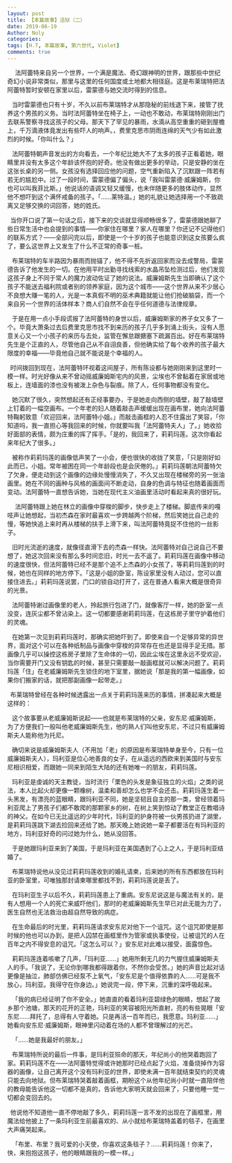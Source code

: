 ```yaml
---
layout: post
title: 【本篇故事】活狱（二）
date: 2019-06-19
Author: Noly
categories: 
tags: [H.T, 本篇故事, 第六世代, Violet]
comments: true
---
```






&ensp;&ensp;  法阿蕾特来自另一个世界，一个满是魔法、奇幻跟神明的世界，跟那些中世纪奇幻小说非常类似，那里与这里的任何国度或土地都大相径庭。这是布莱瑞特把法阿蕾特暂时安顿在家里以后，雷蒙德与她交流时得到的信息。

&ensp;  当时雷蒙德也只有十岁，不久以前布莱瑞特才从那隐秘的前线退下来，接管了抚养这个男孩的义务。当时法阿蕾特坐在椅子上，一动也不敢动，布莱瑞特刚刚出门去联系警察寻找这孩子的父母。那天下了罕见的暴雨，水滴从高空重重的砸到屋檐上，千万滴液体竟发出有些吓人的响声。，费里克思市阴雨连绵的天气少有如此激烈的时候。「你叫什么？」

 

&ensp;  法阿蕾特朝声音发出的方向看去，一个年纪比她大不了太多的孩子正看着她，眼睛里并没有太多这个年龄该怀抱的好奇。他没有做出更多的举动，只是安静的坐在这张长桌的另一侧。女孩没有选择回应他的问题，空气重新陷入了沉默跟一阵若有若无的尴尬中。过了一段时间，雷蒙德偏了偏头，说「我叫雷蒙德·威廉姆斯，你也可以叫我菲比斯。」他说话的语调又轻又缓慢，也未伴随更多的肢体动作，显然他不想吓到这个满怀戒备的孩子。「……莱特温。」她的礼貌让她选择用一个不致疏离又足够交换的词回答，她的姓氏。

 

&ensp;当你开口说了第一句话之后，接下来的交谈就显得顺畅很多了，雷蒙德跟她聊了些日常生活中也会提到的事情——你家住在哪里？家人在哪里？你还记不记得他们的联系方式？——全部问完以后，即使是一个十岁的孩子也能意识到这女孩要么疯了，要么这世界上又发生了什么不正常的奇事一桩。

 

 &ensp; 布莱瑞特的车半路因为暴雨而抛锚了，他不得不先折返回家而没去成警局，雷蒙德告诉了他发生的一切。在他用平时出勤寻找线索的水晶吊坠检测过后，他们发现这孩子身上不同于常人的魔力波动佐证了她的说法。威廉姆斯先生当即确认了这个孩子不能送去福利院或者别的领养家庭，因为这个城市——这个世界从来不少居心不良想大赚一笔的人，光是一本真假不明的巫术典籍就能让他们抢破脑袋，而一个来自另一个世界的活体样本？商人们自然不会在乎任何道德与法律规章。

 

&ensp;  于是在用一点小手段谎报了法阿蕾特的身世以后，威廉姆斯家的养子女又多了一个。毕竟大萧条过去后费里克思市找不到来历的孩子几乎多到涌上街头，没有人愿意关心又一个小孩子的来历与去处，监管在懈怠跟搪塞下疏漏百出。好在布莱瑞特先生是个正直的人，尽管他自己从不自诩良善，但他确实给了每个收养的孩子最大限度的幸福——毕竟他自己就不能说是个幸福的人。

 

  &ensp;时间拨回到现在，法阿蕾特环视着这间屋子，所有陈设都与她刚刚来到这里时一模一样。时光好像从来不曾动摇威廉姆斯宅内的风景，尘埃也不曾黏着在家居或地板上，连墙面的漆也没有被泼上杂色与裂痕。除了人，任何事物都没有变化。

 

 &ensp; 她沉默了很久，突然想起还有正经事要办，于是她走向西侧的墙壁，敲了敲墙壁上钉着的一幅空画布。一个年老的妇人随着敲击声缓缓出现在画布里，她向法阿蕾特鞠躬致意「欢迎回来，法阿蕾特小姐。」而敲击画框的人忍不住露出了笑容，「你知道吗，我一直担心等我回来的时候，你就要叫我「法阿蕾特夫人」了。」她收拾好面部的表情，颇为庄重的挥了挥手。「是的，我回来了，莉莉玛莲。这次你看起来年纪大了很多。」

 

 &ensp; 被称作莉莉玛莲的画像低声笑了一小会，便也很快的收拢了笑意，「只是刚好如此而已，小姐。常年被困在同一个年龄段也是会厌倦的。」莉莉玛莲朝法阿蕾特欠了欠身，便走动到这个画像的边缘处慢慢消失了，不久又出现在楼梯旁的另一张油画里。她在不同的画种与风格的画面间不断走动，自身的色调与特征也随着画面而变动。法阿蕾特一直想告诉她，当她在现代主义油画里活动时看起来真的很好玩。

 

&ensp;  &ensp;法阿蕾特跟上她在林立的画像中穿梭的脚步，快步走上了楼梯。脚底传来的嘎吱声让她想起，当初杰森在家时最喜欢一步跨越两个阶梯，然后笑她比自己走的慢，等她快追上来时再从楼梯的扶手上滑下来，叫法阿蕾特竟捉不住他的一丝影子。

 

&ensp;  旧时光流逝的速度，就像径直滑下去的杰森一样快。法阿蕾特对自己说自己不要想了，她这次回来没有那么多时间恋旧，时光一去不返了。莉莉玛莲在画像中移动的速度很快，但法阿蕾特已经不是那个追不上杰森的小女孩了，等莉莉玛莲到的时候，她也在同样的地方停下。「这是小姐的卧室，陈设家里没有人动过，您可以直接住进去。」莉莉玛莲说罢，门口的锁自动打开了，这在普通人看来大概是很奇异的光景。

 

&ensp;  法阿蕾特谢过画像里的老人，拎起旅行包进了门，就像客厅一样，她的卧室一点没变，连灰尘都不曾沾染上。这一切都要感谢莉莉玛莲，在这栋房子里守护着他们的灵魂。

 

 &ensp; 在她第一次见到莉莉玛莲时，那确实把她吓到了。即使来自一个足够异常的异世界，面对这个可以在各种纸制品与画像中穿梭的异常存在也还是显得手足无措。那画像几乎可以操控这栋房子里除了生命体的一切，因此尘埃在这里永远不受欢迎，当你需要开门又没有钥匙的时候，甚至只需要敲一敲画框就可以解决问题了。莉莉玛莲「住」在老威廉姆斯先生锁住的地下室里，据她说「那是我的第一幅画像，如果你们搬家的话，就把那副画像一起带走。」

 

  &ensp;布莱瑞特曾经在各种时候透露出一点关于莉莉玛莲来历的事情，拼凑起来大概是这样的：

  

 &ensp; 这个故事要从老威廉姆斯说起——也就是布莱瑞特的父亲，安东尼·威廉姆斯，为了方便我们一般叫他老威廉姆斯先生，他的熟人们叫他安东尼，不过只有威廉姆斯夫人能称他为托尼。

 

 &ensp; 确切来说是威廉姆斯夫人（不用加「老」的原因是布莱瑞特单身至今，只有一位威廉姆斯夫人），玛利亚是位心地善良的女子，在从遥远的西欧来到美国时与安东尼相识相爱，而跟她一同来到陌生大陆的还有她唯一的朋友，莉莉玛莲。

 

&ensp;  玛利亚是虔诚的天主教徒，当时流行「栗色的头发是象征独立的火焰」之类的说法，本人比起火却更像一颗橡树，温柔和善却怎么也学不会还击。莉莉玛莲生着一头黑发，有漂亮的蓝眼睛，跟玛利亚不同，她是坚韧且自主的那一类，曾经领着玛利亚爬上了男孩子们都不敢爬的那颗家乡的树，在树上笑到惊动了教堂正在教唱诗的神父。在如今已无比遥远的少年时代，玛利亚的护身符被一伙男孩扔进了湖里，是莉莉玛莲跳下湖去捡回来还给了她。那天晚上她说她一辈子都要活在有玛利亚的地方，玛利亚好奇的问过她为什么，她从没回答。

 

&ensp;  于是她跟玛利亚来到了美国，于是玛利亚在美国遇到了心上之人，于是玛利亚结婚了。

 

&ensp;  布莱瑞特说他从没见过莉莉玛莲收到的婚礼请柬，后来她的所有东西都放在玛利亚的卧室里，可唯独那封请柬哪里都找不到，莉莉玛莲说是丢了。

 

&ensp;  在玛利亚生子以后不久，莉莉玛莲患上了重病。安东尼说这是与魔法有关的，是有人想用一个人的死亡来威吓他们，那时的老威廉姆斯先生早已对此无能为力了，医生自然也无法救治由超自然导致的病症。

 

&ensp;  在生命最后的时光里，莉莉玛莲请求安东尼对他下一个诅咒。这个诅咒即使是那时候的他也可以办到，是把人囚禁在画框里作为管家或执事使役，让被诅咒的人在百年之内不得安息的诅咒。「这怎么可以？」安东尼对此难以接受，面露惊色。

 

&ensp;  莉莉玛莲连着咳嗽了几声，「玛利亚……」她用所剩无几的力气握住威廉姆斯夫人的手。「我说了，无论你到哪我都得跟着你，不然你会受苦。」她的声音比起对话更像是抽泣，肺部仿佛已经泵不上氧气，「安东尼是个值得依靠的人……可是我不放心，玛利亚。我得守在你身边。」她说完一段，停下来，沉重的深呼吸起来。

 

&ensp;  「我的病已经证明了你不安全。」她直直的看着玛利亚碧绿色的眼睛，想起了故乡那个池塘，那天的花开的正艳，玛利亚的笑容被阳光所直射，亮的有些晃眼「安东尼……拜托了，总得有人守着她。只是再活一百年而已，我愿意。玛利亚……」她看向安东尼·威廉姆斯，眼神里闪动着在场的人都不曾理解过的光芒。

 

&ensp;  「……她是我最好的朋友。」

 

 &ensp; 布莱瑞特所说的最后一件事，是玛利亚殒命的那天，年纪尚小的他哭着跑回了家。莉莉玛莲不在——法阿蕾特觉得或许她那时已经点起了火焰，准备烧掉作为容器的画像，让自己离开这个没有玛利亚的世界，即使未满一百年就结束契约的灵魂只能去向地狱。但布莱瑞特哭着敲着画框，期盼这个从他年纪尚小时就一直陪伴他的教母能告诉他这一切都不是真的，告诉他大家明天就会回来了，只要他睡一觉一切都会变回去的。

 

  &ensp;他说他不知道他一直不停地敲了多久，莉莉玛莲一言不发的出现在了画框里，用魔法给他披上了一条玛利亚生前最喜欢的、从小就给布莱瑞特盖着的毯子，在画里大声痛哭起来。

 

&ensp;  「布里、布里？我可爱的小天使，你喜欢这条毯子？……莉莉玛莲！你来了，快，来抱抱这孩子，他的眼睛跟我的一模一样。」